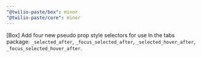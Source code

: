 ```yaml
---
"@twilio-paste/box": minor
"@twilio-paste/core": minor
---
```


[Box] Add four new pseudo prop style selectors for use in the tabs package: `_selected_after`, `_focus_selected_after`, `_selected_hover_after`, `_focus_selected_hover_after`.
